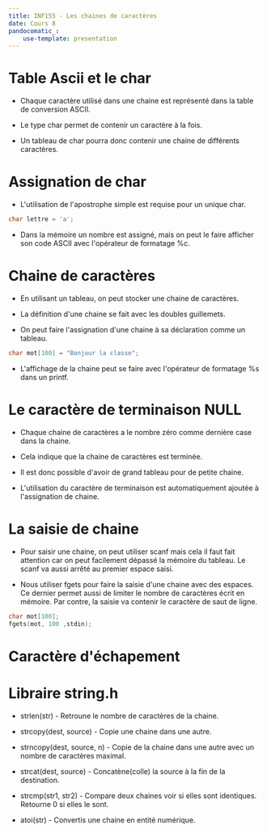 ```yaml
---
title: INF155 - Les chaines de caractères
date: Cours 8
pandocomatic_:
    use-template: presentation
---
```


# Table Ascii et le char

- Chaque caractère utilisé dans une chaine est représenté dans la
table de conversion ASCII.

- Le type char permet de contenir un caractère à la fois.

- Un tableau de char pourra donc contenir une chaine de différents caractères.

# Assignation de char

- L'utilisation de l'apostrophe simple est requise pour un unique char.

 ~~~c
 char lettre = 'a';
 ~~~

- Dans la mémoire un nombre est assigné, mais on peut le faire afficher son code ASCII avec l'opérateur de formatage %c.

# Chaine de caractères

- En utilisant un tableau, on peut stocker une chaine de caractères.

- La définition d'une chaine se fait avec les doubles guillemets.

- On peut faire l'assignation d'une chaine à sa déclaration comme un tableau.
~~~c
char mot[100] = "Bonjour la classe";
~~~

- L'affichage de la chaine peut se faire avec l'opérateur de formatage %s dans un printf.

# Le caractère de terminaison NULL

- Chaque chaine de caractères a le nombre zéro comme dernière case dans la chaine.

- Cela indique que la chaine de caractères est terminée.

- Il est donc possible d'avoir de grand tableau pour de petite chaine.

- L'utilisation du caractère de terminaison est automatiquement ajoutée à l'assignation de chaine.

# La saisie de chaine

- Pour saisir une chaine, on peut utiliser scanf mais cela il faut fait attention car on peut facilement dépassé la mémoire du tableau. Le scanf va aussi arrêté au premier espace saisi.

- Nous utiliser fgets pour faire la saisie d'une chaine avec des espaces. Ce dernier permet aussi de limiter le nombre de caractères écrit en mémoire. Par contre, la saisie va contenir le caractère de saut de ligne.

~~~c
char mot[100];
fgets(mot, 100 ,stdin);
~~~

# Caractère d'échapement

# Libraire string.h

- strlen(str) - Retroune le nombre de caractères de la chaine.

- strcopy(dest, source) - Copie une chaine dans une autre.

- strncopy(dest, source, n) - Copie de la chaine dans une autre avec un nombre de caractères maximal.

- strcat(dest, source) - Concatène(colle) la source à la fin de la destination.

- strcmp(str1, str2) - Compare deux chaines voir si elles sont identiques. Retourne 0 si elles le sont.

- atoi(str) - Convertis une chaine en entité numérique.
